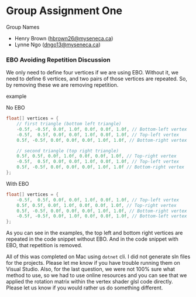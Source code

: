 # Group Assignment One

Group Names

* Henry Brown (hbrown26@myseneca.ca)
* Lynne Ngo (dngo13@myseneca.ca)

### EBO Avoiding Repetition Discussion

We only need to define four vertices if we are using EBO. Without it, we need to define 6 vertices, and two pairs of those vertices are repeated. So, by removing these we are removing repetition.

example

No EBO
```cs
float[] vertices = { 
    // first triangle (bottom left triangle)
    -0.5f, -0.5f, 0.0f, 1.0f, 0.0f, 0.0f, 1.0f, // Bottom-left vertex
    -0.5f,  0.5f, 0.0f, 0.0f, 1.0f, 0.0f, 1.0f, // Top-left vertex
    0.5f, -0.5f, 0.0f, 0.0f, 0.0f, 1.0f, 1.0f, // Bottom-right vertex

    // second triangle (top right triangle)
    0.5f, 0.5f, 0.0f, 1.0f, 0.0f, 0.0f, 1.0f, // Top-right vertex
    -0.5f,  0.5f, 0.0f, 0.0f, 1.0f, 0.0f, 1.0f, // Top-left vertex
    0.5f, -0.5f, 0.0f, 0.0f, 0.0f, 1.0f, 1.0f // Bottom-right vertex
};
```

With EBO

```cs
float[] vertices = {
    -0.5f,  0.5f, 0.0f, 0.0f, 1.0f, 0.0f, 1.0f, // Top-left vertex
    0.5f, 0.5f, 0.0f, 1.0f, 0.0f, 0.0f, 1.0f, // Top-right vertex
    0.5f, -0.5f, 0.0f, 0.0f, 0.0f, 1.0f, 1.0f, // Bottom-right vertex
    -0.5f, -0.5f, 0.0f, 1.0f, 0.0f, 0.0f, 1.0f, // Bottom-left vertex
};
```

As you can see in the examples, the top left and bottom right vertices are repeated in the code snippet without EBO. And in the code snippet with EBO, that repetition is removed.

All of this was completed on Mac using `dotnet` cli. I did not generate sln files for the projects. Please let me know if you have trouble running them on Visual Studio. Also, for the last question, we were not 100% sure what method to use, so we had to use online resources and you can see that we applied the rotation matrix within the vertex shader glsl code directly. Please let us know if you would rather us do something different.